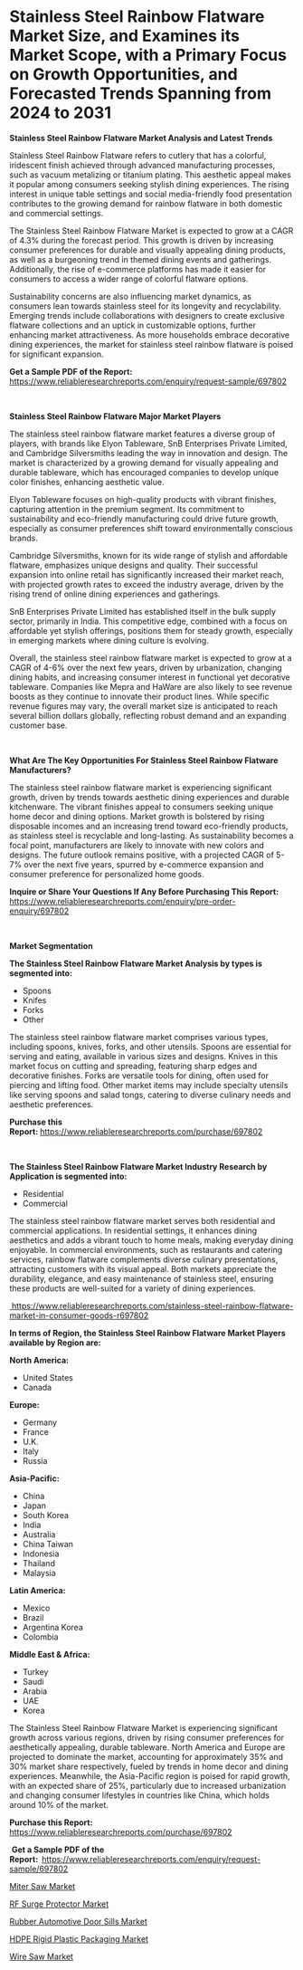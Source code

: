 <p><h1>Stainless Steel Rainbow Flatware Market Size, and Examines its Market Scope, with a Primary Focus on Growth Opportunities, and Forecasted Trends Spanning from 2024 to 2031</h1></p><p><strong>Stainless Steel Rainbow Flatware Market Analysis and Latest Trends</strong></p>
<p><p>Stainless Steel Rainbow Flatware refers to cutlery that has a colorful, iridescent finish achieved through advanced manufacturing processes, such as vacuum metalizing or titanium plating. This aesthetic appeal makes it popular among consumers seeking stylish dining experiences. The rising interest in unique table settings and social media-friendly food presentation contributes to the growing demand for rainbow flatware in both domestic and commercial settings.</p><p>The Stainless Steel Rainbow Flatware Market is expected to grow at a CAGR of 4.3% during the forecast period. This growth is driven by increasing consumer preferences for durable and visually appealing dining products, as well as a burgeoning trend in themed dining events and gatherings. Additionally, the rise of e-commerce platforms has made it easier for consumers to access a wider range of colorful flatware options. </p><p>Sustainability concerns are also influencing market dynamics, as consumers lean towards stainless steel for its longevity and recyclability. Emerging trends include collaborations with designers to create exclusive flatware collections and an uptick in customizable options, further enhancing market attractiveness. As more households embrace decorative dining experiences, the market for stainless steel rainbow flatware is poised for significant expansion.</p></p>
<p><strong>Get a Sample PDF of the Report:&nbsp;</strong> <a href="https://www.reliableresearchreports.com/enquiry/request-sample/697802?utm_campaign=6&utm_medium=2&utm_source=Github&utm_content=ia&utm_term=29092024&utm_id=stainless-steel-rainbow-flatware">https://www.reliableresearchreports.com/enquiry/request-sample/697802</a></p>
<p>&nbsp;</p>
<p><strong>Stainless Steel Rainbow Flatware Major Market Players</strong></p>
<p><p>The stainless steel rainbow flatware market features a diverse group of players, with brands like Elyon Tableware, SnB Enterprises Private Limited, and Cambridge Silversmiths leading the way in innovation and design. The market is characterized by a growing demand for visually appealing and durable tableware, which has encouraged companies to develop unique color finishes, enhancing aesthetic value.</p><p>Elyon Tableware focuses on high-quality products with vibrant finishes, capturing attention in the premium segment. Its commitment to sustainability and eco-friendly manufacturing could drive future growth, especially as consumer preferences shift toward environmentally conscious brands.</p><p>Cambridge Silversmiths, known for its wide range of stylish and affordable flatware, emphasizes unique designs and quality. Their successful expansion into online retail has significantly increased their market reach, with projected growth rates to exceed the industry average, driven by the rising trend of online dining experiences and gatherings.</p><p>SnB Enterprises Private Limited has established itself in the bulk supply sector, primarily in India. This competitive edge, combined with a focus on affordable yet stylish offerings, positions them for steady growth, especially in emerging markets where dining culture is evolving.</p><p>Overall, the stainless steel rainbow flatware market is expected to grow at a CAGR of 4-6% over the next few years, driven by urbanization, changing dining habits, and increasing consumer interest in functional yet decorative tableware. Companies like Mepra and HaWare are also likely to see revenue boosts as they continue to innovate their product lines. While specific revenue figures may vary, the overall market size is anticipated to reach several billion dollars globally, reflecting robust demand and an expanding customer base.</p></p>
<p>&nbsp;</p>
<p><strong>What Are The Key Opportunities For Stainless Steel Rainbow Flatware Manufacturers?</strong></p>
<p><p>The stainless steel rainbow flatware market is experiencing significant growth, driven by trends towards aesthetic dining experiences and durable kitchenware. The vibrant finishes appeal to consumers seeking unique home decor and dining options. Market growth is bolstered by rising disposable incomes and an increasing trend toward eco-friendly products, as stainless steel is recyclable and long-lasting. As sustainability becomes a focal point, manufacturers are likely to innovate with new colors and designs. The future outlook remains positive, with a projected CAGR of 5-7% over the next five years, spurred by e-commerce expansion and consumer preference for personalized home goods.</p></p>
<p><strong>Inquire or Share Your Questions If Any Before Purchasing This Report:</strong> <a href="https://www.reliableresearchreports.com/enquiry/pre-order-enquiry/697802?utm_campaign=6&utm_medium=2&utm_source=Github&utm_content=ia&utm_term=29092024&utm_id=stainless-steel-rainbow-flatware">https://www.reliableresearchreports.com/enquiry/pre-order-enquiry/697802</a></p>
<p>&nbsp;</p>
<p><strong>Market Segmentation</strong></p>
<p><strong>The Stainless Steel Rainbow Flatware Market Analysis by types is segmented into:</strong></p>
<p><ul><li>Spoons</li><li>Knifes</li><li>Forks</li><li>Other</li></ul></p>
<p><p>The stainless steel rainbow flatware market comprises various types, including spoons, knives, forks, and other utensils. Spoons are essential for serving and eating, available in various sizes and designs. Knives in this market focus on cutting and spreading, featuring sharp edges and decorative finishes. Forks are versatile tools for dining, often used for piercing and lifting food. Other market items may include specialty utensils like serving spoons and salad tongs, catering to diverse culinary needs and aesthetic preferences.</p></p>
<p><strong>Purchase this Report:&nbsp;</strong><a href="https://www.reliableresearchreports.com/purchase/697802?utm_campaign=6&utm_medium=2&utm_source=Github&utm_content=ia&utm_term=29092024&utm_id=stainless-steel-rainbow-flatware">https://www.reliableresearchreports.com/purchase/697802</a></p>
<p>&nbsp;</p>
<p><strong>The Stainless Steel Rainbow Flatware Market Industry Research by Application is segmented into:</strong></p>
<p><ul><li>Residential</li><li>Commercial</li></ul></p>
<p><p>The stainless steel rainbow flatware market serves both residential and commercial applications. In residential settings, it enhances dining aesthetics and adds a vibrant touch to home meals, making everyday dining enjoyable. In commercial environments, such as restaurants and catering services, rainbow flatware complements diverse culinary presentations, attracting customers with its visual appeal. Both markets appreciate the durability, elegance, and easy maintenance of stainless steel, ensuring these products are well-suited for a variety of dining experiences.</p></p>
<p><a href="https://www.reliableresearchreports.com/stainless-steel-rainbow-flatware-market-in-consumer-goods-r697802?utm_campaign=6&utm_medium=2&utm_source=Github&utm_content=ia&utm_term=29092024&utm_id=stainless-steel-rainbow-flatware">&nbsp;https://www.reliableresearchreports.com/stainless-steel-rainbow-flatware-market-in-consumer-goods-r697802</a></p>
<p><strong>In terms of Region, the Stainless Steel Rainbow Flatware Market Players available by Region are:</strong></p>
<p>
    <p> <strong> North America: </strong>
        <ul>
            <li>United States</li>
            <li>Canada</li>
        </ul>
        </p> 
    <p> <strong> Europe: </strong>
        <ul>
            <li>Germany</li>
            <li>France</li>
            <li>U.K.</li>
            <li>Italy</li>
            <li>Russia</li>
        </ul>
        </p> 
    <p> <strong> Asia-Pacific: </strong>
        <ul>
            <li>China</li>
            <li>Japan</li>
            <li>South Korea</li>
            <li>India</li>
            <li>Australia</li>
            <li>China Taiwan</li>
            <li>Indonesia</li>
            <li>Thailand</li>
            <li>Malaysia</li>
        </ul>
        </p> 
    <p> <strong> Latin America: </strong>
        <ul>
            <li>Mexico</li>
            <li>Brazil</li>
            <li>Argentina Korea</li>
            <li>Colombia</li>
        </ul>
        </p> 
    <p> <strong> Middle East & Africa: </strong>
        <ul>
            <li>Turkey</li>
            <li>Saudi</li>
            <li>Arabia</li>
            <li>UAE</li>
            <li>Korea</li>
        </ul>
    </p>
    </p>
<p><p>The Stainless Steel Rainbow Flatware Market is experiencing significant growth across various regions, driven by rising consumer preferences for aesthetically appealing, durable tableware. North America and Europe are projected to dominate the market, accounting for approximately 35% and 30% market share respectively, fueled by trends in home decor and dining experiences. Meanwhile, the Asia-Pacific region is poised for rapid growth, with an expected share of 25%, particularly due to increased urbanization and changing consumer lifestyles in countries like China, which holds around 10% of the market.</p></p>
<p><strong>Purchase this Report: </strong><a href="https://www.reliableresearchreports.com/purchase/697802?utm_campaign=6&utm_medium=2&utm_source=Github&utm_content=ia&utm_term=29092024&utm_id=stainless-steel-rainbow-flatware">https://www.reliableresearchreports.com/purchase/697802</a></p>
<p>&nbsp;<strong>Get a Sample PDF of the Report:&nbsp;&nbsp;</strong><a href="https://www.reliableresearchreports.com/enquiry/request-sample/697802?utm_campaign=6&utm_medium=2&utm_source=Github&utm_content=ia&utm_term=29092024&utm_id=stainless-steel-rainbow-flatware">https://www.reliableresearchreports.com/enquiry/request-sample/697802</a></p>
<p><strong></strong></p>
<p><p><a href="https://www.linkedin.com/pulse/unlocking-growth-potential-market-strategic-analysis-miter-qzqxf?utm_campaign=6&utm_medium=2&utm_source=Github&utm_content=ia&utm_term=29092024&utm_id=stainless-steel-rainbow-flatware">Miter Saw Market</a></p><p><a href="https://issuu.com/reportprime-2/docs/rf-surge-protector-market-size-2030_5db5d7c81373af?utm_campaign=6&utm_medium=2&utm_source=Github&utm_content=ia&utm_term=29092024&utm_id=stainless-steel-rainbow-flatware">RF Surge Protector Market</a></p><p><a href="https://github.com/bmorecock/Market-Research-Report-List-5/blob/main/rubber-automotive-door-sills-market.md?utm_campaign=6&utm_medium=2&utm_source=Github&utm_content=ia&utm_term=29092024&utm_id=stainless-steel-rainbow-flatware">Rubber Automotive Door Sills Market</a></p><p><a href="https://github.com/AshrafKhan865/Market-Research-Report-List-1/blob/main/hdpe-rigid-plastic-packaging-market.md?utm_campaign=6&utm_medium=2&utm_source=Github&utm_content=ia&utm_term=29092024&utm_id=stainless-steel-rainbow-flatware">HDPE Rigid Plastic Packaging Market</a></p><p><a href="https://www.linkedin.com/pulse/charting-future-comprehensive-analysis-global-wire-saw-market-2024-zhyof?utm_campaign=6&utm_medium=2&utm_source=Github&utm_content=ia&utm_term=29092024&utm_id=stainless-steel-rainbow-flatware">Wire Saw Market</a></p></p>
